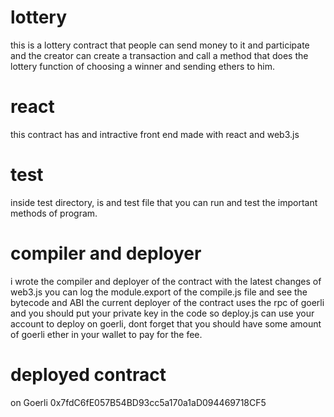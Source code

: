# lottery
this is a lottery contract that people can send money to it and participate and the creator can create a transaction and call a method that does the lottery function of choosing a winner and sending ethers to him.<br>
# react
this contract has and intractive front end made with react and web3.js
# test
inside test directory, is and test file that you can run and test the important methods of program.
# compiler and deployer
i wrote the compiler and deployer of the contract with the latest changes of web3.js
you can log the module.export of the compile.js file and see the bytecode and ABI
the current deployer of the contract uses the rpc of goerli and you should put your private key in the code so deploy.js can use your account to deploy on goerli, dont forget that you should have some amount of goerli ether in your wallet to pay for the fee.
# deployed contract
on Goerli 0x7fdC6fE057B54BD93cc5a170a1aD094469718CF5

